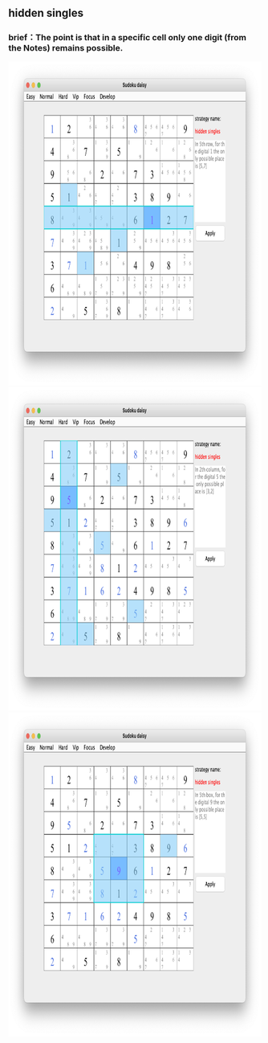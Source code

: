 ## hidden singles    
### brief：The point is that in a specific cell only one digit (from the Notes) remains possible.     
<img src="picture/hidden_singles_row_EN.png" width="825" height="645" >
<img src="picture/hidden_singles_col_EN.png" width="825" height="645" >
<img src="picture/hidden_singles_box_EN.png" width="825" height="645" >